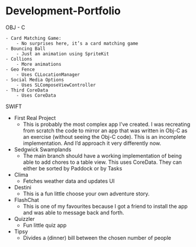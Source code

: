 # Development-Portfolio
 


OBJ - C

    - Card Matching Game: 
        - No surprises here, it’s a card matching game
    - Bouncing Ball
        - Just an animation using SpriteKit
    - Collions
        - More animations
    - Geo Fence
        - Uses CLLocationManager
    - Social Media Options
        - Uses SLComposeViewController
    - Third CoreData
        - Uses CoreData


SWIFT 


- First Real Project
    - This is probably the most complex app I’ve created. I was recreating from scratch the code to mirror an app that was written in Obj-C as an exercise (without seeing the Obj-C code). This is an incomplete implementation. And I’d approach it very differently now. 
- Sedgwick Swamplands
    - The main branch should have a working implementation of being able to add chores to a table view. This uses CoreData. They can either be sorted by Paddock or by Tasks
- Clima
    - Fetches weather data and updates UI 
- Destini
    - This is a fun little choose your own adventure story.
- FlashChat
    - This is one of my favourites because I got a friend to install the app and was able to message back and forth. 
- Quizzler
    - Fun little quiz app
- Tipsy
    - Divides a (dinner) bill between the chosen number of people

